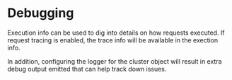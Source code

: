 # Debugging

Execution info can be used to dig into details on how requests executed. If request tracing is enabled, the
trace info will be available in the exection info.

In addition, configuring the logger for the cluster object will result in extra debug output emitted that can help
track down issues.
